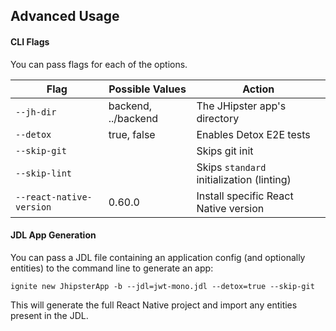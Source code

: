 ## Advanced Usage

#### CLI Flags

You can pass flags for each of the options.

| Flag                     | Possible Values                | Action                                         |
| ------------------------ | ------------------------------ | ---------------------------------------------- |
| `--jh-dir`               | backend, ../backend            | The JHipster app's directory                   |
| `--detox`                | true, false                    | Enables Detox E2E tests                     |
| `--skip-git`             |                                | Skips git init                                 |
| `--skip-lint`            |                                | Skips `standard` initialization (linting)      |
| `--react-native-version` | 0.60.0                         | Install specific React Native version          |

#### JDL App Generation

You can pass a JDL file containing an application config (and optionally entities) to the command line to generate an app:

    ignite new JhipsterApp -b --jdl=jwt-mono.jdl --detox=true --skip-git

This will generate the full React Native project and import any entities present in the JDL.
